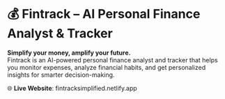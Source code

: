 # 💰 Fintrack – AI Personal Finance Analyst & Tracker

**Simplify your money, amplify your future.**  
Fintrack is an AI-powered personal finance analyst and tracker that helps you monitor expenses, analyze financial habits, and get personalized insights for smarter decision-making.

🌐 **Live Website**: fintracksimplified.netlify.app
